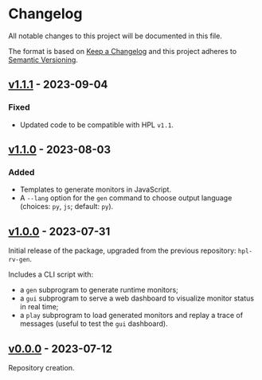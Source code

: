 # Changelog
All notable changes to this project will be documented in this file.

The format is based on [Keep a Changelog](http://keepachangelog.com/en/1.0.0/)
and this project adheres to [Semantic Versioning](http://semver.org/spec/v2.0.0.html).

## [v1.1.1](https://github.com/git-afsantos/hpl-rv/releases/tag/v1.1.1) - 2023-09-04
### Fixed
- Updated code to be compatible with HPL `v1.1`.

## [v1.1.0](https://github.com/git-afsantos/hpl-rv/releases/tag/v1.1.0) - 2023-08-03
### Added
- Templates to generate monitors in JavaScript.
- A `--lang` option for the `gen` command to choose output language (choices: `py`, `js`; default: `py`).

## [v1.0.0](https://github.com/git-afsantos/hpl-rv/releases/tag/v1.0.0) - 2023-07-31
Initial release of the package, upgraded from the previous repository: `hpl-rv-gen`.

Includes a CLI script with:

- a `gen` subprogram to generate runtime monitors;
- a `gui` subprogram to serve a web dashboard to visualize monitor status in real time;
- a `play` subprogram to load generated monitors and replay a trace of messages (useful to test the `gui` dashboard).

## [v0.0.0](https://github.com/git-afsantos/hpl-rv/releases/tag/v0.0.0) - 2023-07-12
Repository creation.
